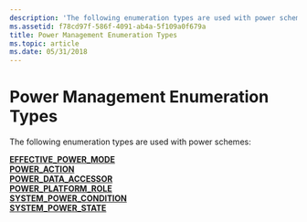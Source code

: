 ```yaml
---
description: 'The following enumeration types are used with power schemes:'
ms.assetid: f78cd97f-586f-4091-ab4a-5f109a0f679a
title: Power Management Enumeration Types
ms.topic: article
ms.date: 05/31/2018
---
```


# Power Management Enumeration Types

The following enumeration types are used with power schemes:

<dl>

[**EFFECTIVE_POWER_MODE**](/windows/desktop/api/powersetting/ne-powersetting-effective_power_mode)  
[**POWER\_ACTION**](/windows/desktop/api/WinNT/ne-winnt-power_action)  
[**POWER\_DATA\_ACCESSOR**](/windows/desktop/api/PowrProf/ne-powrprof-power_data_accessor)  
[**POWER\_PLATFORM\_ROLE**](/windows/desktop/api/WinNT/ne-winnt-power_platform_role)  
[**SYSTEM\_POWER\_CONDITION**](/windows/desktop/api/WinNT/ne-winnt-system_power_condition)  
[**SYSTEM\_POWER\_STATE**](/windows/desktop/api/WinNT/ne-winnt-system_power_state)  
</dl>
